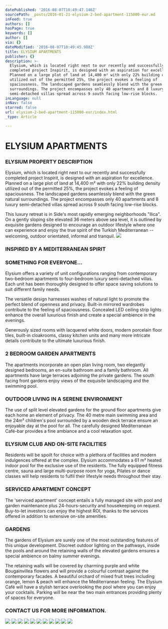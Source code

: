```yaml
---
datePublished: '2016-08-07T10:49:47.146Z'
sourcePath: _posts/2016-01-21-elysium-2-bed-apartment-115000-eur.md
inFeed: true
authors: []
hasPage: true
keywords: []
author: []
via: {}
dateModified: '2016-08-07T10:49:45.988Z'
title: ELYSIUM APARTMENTS
publisher: {}
description: >-
  Elysium, which is located right next to our recently and successfully
  completed project Inspirit, is designed with an aspiration for excellence.
  Planned on a large plot of land at 14,400 m² with only 22% building density
  utilized out of the permitted 25%, the project evokes a feeling of
  spaciousness. The landscaped gardens seamlessly blend with the green natural
  surroundings. The project encompasses only 40 apartments and 8 luxury
  semi-detached villas spread across 9 south facing low-rise blocks.
inLanguage: null
inNav: false
starred: false
url: elysium-2-bed-apartment-115000-eur/index.html
_type: Article

---
```

# ELYSIUM APARTMENTS

### ELYSIUM PROPERTY DESCRIPTION

Elysium, which is located right next to our recently and successfully completed project Inspirit, is designed with an aspiration for excellence. Planned on a large plot of land at 14,400 m² with only 22% building density utilized out of the permitted 25%, the project evokes a feeling of spaciousness. The landscaped gardens seamlessly blend with the green natural surroundings. The project encompasses only 40 apartments and 8 luxury semi-detached villas spread across 9 south facing low-rise blocks.

This luxury retreat is in Side's most rapidly emerging neighborhoods "Ilica". On a gently sloping site elevated 36 meters above sea level, it is outlined by exquisite gardens designed to encourage an outdoor lifestyle where one can experience and enjoy the true spirit of the Turkish Mediterranean -- welcoming, outdoor orientated, informal and tranquil.
![](https://the-grid-user-content.s3-us-west-2.amazonaws.com/17e50e15-fcbb-4d50-ac88-b897c3527e2b.jpg)

### **INSPIRED BY A MEDITERRANEAN SPIRIT**

### SOMETHING FOR EVERYONE...

Elysium offers a variety of unit configurations ranging from contemporary two-bedroom apartments to four-bedroom luxury semi-detached villas. Each unit has been thoroughly designed to offer space saving solutions to suit different family needs.

The versatile design harnesses washes of natural light to promote the perfect blend of openness and privacy. Built-in mirrored wardrobes contribute to the feeling of spaciousness. Concealed LED ceiling strip lights enhance the overall luxurious finish and create a special ambience in the evenings.

Generously sized rooms with lacquered white doors, modern porcelain floor tiles, built-in cloakrooms, classy kitchen units and many more intricate details contribute to the ultimate luxurious finish.

### 2 BEDROOM GARDEN APARTMENTS

The apartments incorporate an open plan living room, two elegantly designed bedrooms, an en-suite bathroom and a family bathroom. All apartments have large terraces adjoining the private gardens. The south facing front gardens enjoy views of the exquisite landscaping and the swimming pool.

### OUTDOOR LIVING IN A SERENE ENVIRONMENT

The use of split level elevated gardens for the ground floor apartments give each home an element of privacy. The 40 metre main swimming area and the 24m² children's pool surrounded by a wooden deck terrace ensure an enjoyable day at the pool for all. The carefully designed Mediterranean Café-bar provides a fine ambiance and a cool relaxation spot.

### ELYSIUM CLUB AND ON-SITE FACILITIES

Residents will be spoilt for choice with a plethora of facilities and modern indulgences offered at the complex. Elysium accommodates a 61 m² heated indoor pool for the exclusive use of the residents. The fully equipped fitness centre, sauna and large multi-purpose room for yoga, Pilates or dance classes will help residents to fulfil their lifestyle needs throughout their stay.

### SERVICED APARTMENT CONCEPT

The 'serviced apartment' concept entails a fully managed site with pool and garden maintenance plus 24-hours-security and housekeeping on request. Buy-to-let investors can enjoy the highest ROI, thanks to the services offered in addition to extensive on-site amenities.

### GARDENS

The gardens of Elysium are surely one of the most outstanding features of this unique development. Discreet outdoor lighting on the pathways, inside the pools and around the retaining walls of the elevated gardens ensures a special ambience on balmy summer evenings.

The retaining walls will be covered by charming purple and white Bougainvillea flowers and will provide a colourful contrast against the contemporary facades. A beautiful orchard of mixed fruit trees including orange, lemon & peach will enhance the Mediterranean feeling. The Elysium Café will have a stylish terrace overlooking the pool where you can enjoy your cocktails. Parking will be near the two main entrances providing plenty of spaces for everyone.

### CONTACT US FOR MORE INFORMATION.
![](https://s3-us-west-2.amazonaws.com/the-grid-img/p/7faa84033bd9b1b4592c609c61507da539f0fcc7.jpg)
![](https://s3-us-west-2.amazonaws.com/the-grid-img/p/77b4ca9009b35e532275051041d7bfe305b9d0a9.jpg)
![](https://s3-us-west-2.amazonaws.com/the-grid-img/p/7002b183d5088b5151b24abce2c9aef076f9e89f.jpg)
![](https://s3-us-west-2.amazonaws.com/the-grid-img/p/3521898894359926ec850382af4d0beaf220ebf8.jpg)
![](https://s3-us-west-2.amazonaws.com/the-grid-img/p/ef5d5798cabee79edb3586155fa480a8f2dc95f8.jpg)
![](https://s3-us-west-2.amazonaws.com/the-grid-img/p/af99164b04f36717830cb6c150ce39bb34e1011d.jpg)
![](https://s3-us-west-2.amazonaws.com/the-grid-img/p/1ed05568ad6b60d7c48ea938b00c44fd94b01fb8.jpg)
![](https://s3-us-west-2.amazonaws.com/the-grid-img/p/d40ccb63e1b2a28663858776b3a6abee5faf6c1a.jpg)
![](https://s3-us-west-2.amazonaws.com/the-grid-img/p/7f1ec78ffa0490236c80a3ccbeb8685114d7ee50.jpg)
![](https://s3-us-west-2.amazonaws.com/the-grid-img/p/3faff9afe7831030fc9bb7c3edfbc0686bc0063a.jpg)
![](https://s3-us-west-2.amazonaws.com/the-grid-img/p/fd5def95577f86b660037a08dbdc9bfae7a45428.jpg)
